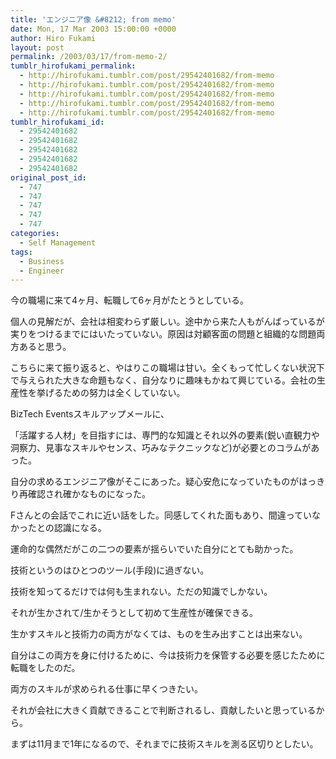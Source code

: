 ```yaml
---
title: 'エンジニア像 &#8212; from memo'
date: Mon, 17 Mar 2003 15:00:00 +0000
author: Hiro Fukami
layout: post
permalink: /2003/03/17/from-memo-2/
tumblr_hirofukami_permalink:
  - http://hirofukami.tumblr.com/post/29542401682/from-memo
  - http://hirofukami.tumblr.com/post/29542401682/from-memo
  - http://hirofukami.tumblr.com/post/29542401682/from-memo
  - http://hirofukami.tumblr.com/post/29542401682/from-memo
  - http://hirofukami.tumblr.com/post/29542401682/from-memo
tumblr_hirofukami_id:
  - 29542401682
  - 29542401682
  - 29542401682
  - 29542401682
  - 29542401682
original_post_id:
  - 747
  - 747
  - 747
  - 747
  - 747
categories:
  - Self Management
tags:
  - Business
  - Engineer
---
```

<div class="section">
  <p>
    今の職場に来て4ヶ月、転職して6ヶ月がたとうとしている。
  </p>
  
  <p>
    個人の見解だが、会社は相変わらず厳しい。途中から来た人もがんばっているが実りをつけるまでにはいたっていない。原因は対顧客面の問題と組織的な問題両方あると思う。
  </p>
  
  <p>
    こちらに来て振り返ると、やはりこの職場は甘い。全くもって忙しくない状況下で与えられた大きな命題もなく、自分なりに趣味もかねて興じている。会社の生産性を挙げるための努力は全くしていない。
  </p>
  
  <p>
    BizTech Eventsスキルアップメールに、
  </p>
  
  <p>
    「活躍する人材」を目指すには、専門的な知識とそれ以外の要素(鋭い直観力や洞察力、見事なスキルやセンス、巧みなテクニックなど)が必要とのコラムがあった。
  </p>
  
  <p>
    自分の求めるエンジニア像がそこにあった。疑心安危になっていたものがはっきり再確認され確かなものになった。
  </p>
  
  <p>
    Fさんとの会話でこれに近い話をした。同感してくれた面もあり、間違っていなかったとの認識になる。
  </p>
  
  <p>
    運命的な偶然だがこの二つの要素が揺らいでいた自分にとても助かった。
  </p>
  
  <p>
    技術というのはひとつのツール(手段)に過ぎない。
  </p>
  
  <p>
    技術を知ってるだけでは何も生まれない。ただの知識でしかない。
  </p>
  
  <p>
    それが生かされて/生かそうとして初めて生産性が確保できる。
  </p>
  
  <p>
    生かすスキルと技術力の両方がなくては、ものを生み出すことは出来ない。
  </p>
  
  <p>
    自分はこの両方を身に付けるために、今は技術力を保管する必要を感じたために転職をしたのだ。
  </p>
  
  <p>
    両方のスキルが求められる仕事に早くつきたい。
  </p>
  
  <p>
    それが会社に大きく貢献できることで判断されるし、貢献したいと思っているから。
  </p>
  
  <p>
    まずは11月まで1年になるので、それまでに技術スキルを測る区切りとしたい。
  </p>
</div>